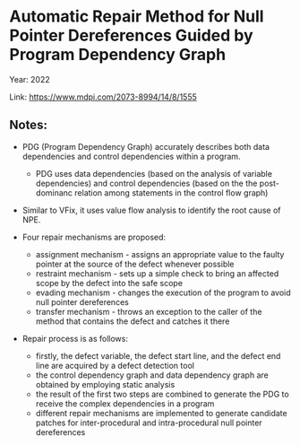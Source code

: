 # Automatic Repair Method for Null Pointer Dereferences Guided by Program Dependency Graph

Year: 2022

Link: https://www.mdpi.com/2073-8994/14/8/1555

## Notes: 

* PDG (Program Dependency Graph) accurately describes both data dependencies and control dependencies within a program. 
  * PDG uses data dependencies (based on the analysis of variable dependencies) and control dependencies (based on the the post-dominanc relation among statements in the control flow graph)

* Similar to VFix, it uses value flow analysis to identify the root cause of NPE.

* Four repair mechanisms are proposed:
  * assignment mechanism - assigns an appropriate value to the faulty pointer at the source of the defect whenever possible
  * restraint mechanism - sets up a simple check to bring an affected scope by the defect into the safe scope
  * evading mechanism - changes the execution of the program to avoid null pointer dereferences
  * transfer mechanism - throws an exception to the caller of the method that contains the defect and catches it there

* Repair process is as follows:
  * firstly, the defect variable, the defect start line, and the defect end line are acquired by a defect detection tool
  * the control dependency graph and data dependency graph are obtained by employing static analysis
  * the result of the first two steps are combined to generate the PDG to receive the complex dependencies in a program
  * different repair mechanisms are implemented to generate candidate patches for inter-procedural and intra-procedural null pointer dereferences